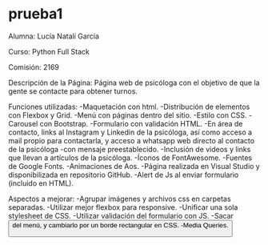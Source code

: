 # prueba1
Alumna: Lucía Natalí García

Curso: Python Full Stack  

Comisión: 2169

Descripción de la Página: Página web de psicóloga con el objetivo de que la gente se contacte para obtener turnos.

Funciones utilizadas: 
-Maquetación con html.
-Distribución de elementos con Flexbox y Grid.
-Menú con páginas dentro del sitio.
-Estilo con CSS.
-Carousel con Bootstrap.
-Formulario con validación HTML.
-En área de contacto, links al Instagram y Linkedin de la psicóloga, así como acceso a mail propio para contactarla, y acceso a whatsapp web directo al contacto de la psicóloga -con mensaje preestablecido.
-Inclusión de videos y links que llevan a artículos de la psicóloga.
-Íconos de FontAwesome.
-Fuentes de Google Fonts.
-Animaciones de Aos.
-Página realizada en Visual Studio y disponibilizada en repositorio GitHub.
-Alert de Js al enviar formulario (incluido en HTML).

Aspectos a mejorar:
-Agrupar imágenes y archivos css en carpetas separadas.
-Utilizar mejor flexbox para responsive.
-Unificar una sola stylesheet de CSS.
-Utilizar validación del formulario con JS.
-Sacar <button> del menú, y cambiarlo por un borde rectangular en CSS.
-Media Queries.









